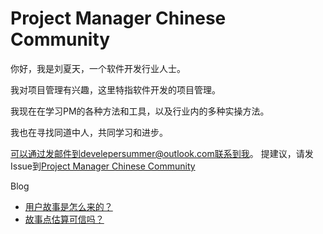 # Project Manager Chinese Community

你好，我是刘夏天，一个软件开发行业人士。

我对项目管理有兴趣，这里特指软件开发的项目管理。

我现在在学习PM的各种方法和工具，以及行业内的多种实操方法。

我也在寻找同道中人，共同学习和进步。

可以通过发邮件到develepersummer@outlook.com联系到我。
提建议，请发Issue到[Project Manager Chinese Community](https://github.com/projectmanagercc/projectmanagercc.github.io)

Blog

- [用户故事是怎么来的？](userstory.md)
- [故事点估算可信吗？](storypoints.md)
